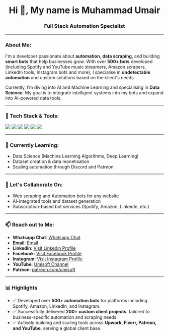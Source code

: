 <h1 align="center">Hi 👋, My name is Muhammad Umair</h1>
<h3 align="center">Full Stack Automation Specialist</h3>

---

### About Me:

I'm a developer passionate about **automation**, **data scraping**, and building **smart bots** that help businesses grow. With over **500+ bots** developed (including Spotify and YouTube music streamers, Amazon scrapers, LinkedIn tools, Instagram bots and more), I specialise in **undetectable automation** and custom solutions based on the client's needs.

Currently, I’m diving into AI and Machine Learning and specialising in **Data Science**. My goal is to integrate intelligent systems into my bots and expand into AI-powered data tools.

---

### 🔧 Tech Stack & Tools:

<p>
  <img src="https://img.shields.io/badge/C%23-239120?style=for-the-badge&logo=c-sharp&logoColor=white" />
  <img src="https://img.shields.io/badge/Selenium-43B02A?style=for-the-badge&logo=selenium&logoColor=white" />
  <img src="https://img.shields.io/badge/Python-3776AB?style=for-the-badge&logo=python&logoColor=white" />
  <img src="https://img.shields.io/badge/DevExpress-FF6C37?style=for-the-badge" />
  <img src="https://img.shields.io/badge/Tor%20Browser-7D4698?style=for-the-badge&logo=tor-project&logoColor=white" />
  <img src="https://img.shields.io/badge/GitHub%20Actions-2088FF?style=for-the-badge&logo=github-actions&logoColor=white" />
</p>

---

### 🌱 Currently Learning:
- Data Science (Machine Learning Algorithms, Deep Learning)
- Dataset creation & data monetisation
- Scaling automation through Discord and Patreon

---

### 🤝 Let's Collaborate On:
- Web scraping and Automation bots for any website
- AI-integrated tools and dataset generation
- Subscription-based bot services (Spotify, Amazon, LinkedIn, etc.)

---

### 📫 Reach out to Me:
 
- **Whatsapp Chat**: [Whatsapp Chat](wa.me/923000680158)  
- **Email**: [Email](umisofts@gmail.com)  
- **Linkedin**: [Visit Linkedin Profile](linkedin.com/in/umisoft) 
- **Facebook**: [Visit Facebook Profile](facebook.com/umisoftofficial) 
- **Instagram**: [Visit Instagram Profile](instagram.com/umisoft.official) 
- **YouTube**: [Umisoft Channel](https://www.youtube.com/@umisoft)  
- **Patreon**: [patreon.com/umisoft](https://www.patreon.com/umisoft)

---

### 📊 Highlights

- ✅ Developed over **500+ automation bots** for platforms including Spotify, Amazon, LinkedIn, and Instagram.
- ✅ Successfully delivered **200+ custom client projects**, tailored to business-specific automation and scraping needs. 
- ✅ Actively building and scaling tools across **Upwork, Fiverr, Patreon, and YouTube**, serving a global client base.
